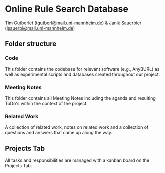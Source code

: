 # Online Rule Search Database
Tim Gutberlet (tgutberl@mail.uni-mannheim.de) & Janik Sauerbier (jsauerbi@mail.uni-mannheim.de)

## Folder structure

### Code
This folder contains the codebase for relevant software (e.g., AnyBURL) as well as experimental scripts and databases created throughout our project.

### Meeting Notes
This folder contains all Meeting Notes including the aganda and resulting ToDo's within the context of the project.

### Related Work
A collection of related work, notes on related work and a collection of questions and answers that came up along the way.

## Projects Tab
All tasks and responsibilities are managed with a kanban board on the Projects Tab.

